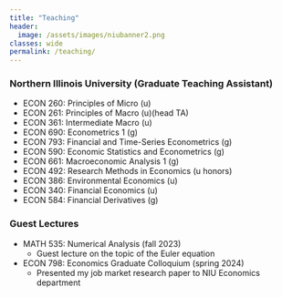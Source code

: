 ```yaml
---
title: "Teaching"
header:
  image: /assets/images/niubanner2.png
classes: wide
permalink: /teaching/
---
```



### Northern Illinois University (Graduate Teaching Assistant)
- ECON 260: Principles of Micro (u)
- ECON 261: Principles of Macro (u)(head TA)
- ECON 361: Intermediate Macro (u)
- ECON 690: Econometrics 1 (g)
- ECON 793: Financial and Time-Series Econometrics (g)
- ECON 590: Economic Statistics and Econometrics (g)
- ECON 661: Macroeconomic Analysis 1 (g)
- ECON 492: Research Methods in Economics (u honors)
- ECON 386: Environmental Economics (u)
- ECON 340: Financial Economics (u)
- ECON 584: Financial Derivatives (g)

 

### Guest Lectures
 - MATH 535: Numerical Analysis (fall 2023)  
    - Guest lecture on the topic of the Euler equation
-  ECON 798: Economics Graduate Colloquium (spring 2024)  
    - Presented my job market research paper to NIU Economics department  

